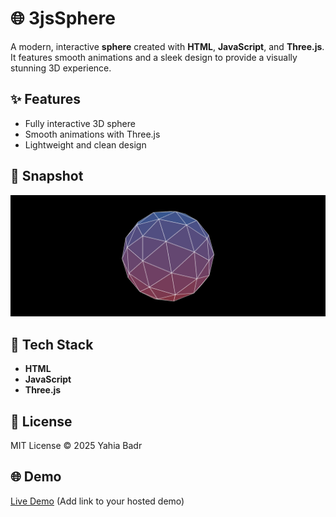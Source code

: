 # 🌐 3jsSphere

A modern, interactive **sphere** created with **HTML**, **JavaScript**, and **Three.js**. It features smooth animations and a sleek design to provide a visually stunning 3D experience.

## ✨ Features
- Fully interactive 3D sphere
- Smooth animations with Three.js
- Lightweight and clean design

## 📸 Snapshot

![3D Sphere Snapshot](screenshot.png)

## 🚀 Tech Stack
- **HTML**
- **JavaScript**
- **Three.js**

## 📄 License
MIT License © 2025 Yahia Badr

## 🌐 Demo
[Live Demo](#) (Add link to your hosted demo)
